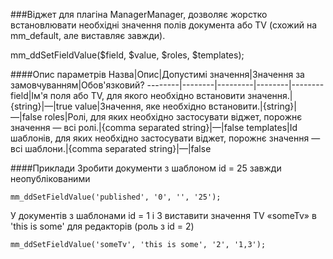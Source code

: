 ###Віджет для плагіна ManagerManager, дозволяє жорстко встановлювати необхідні значення полів документа або TV (схожий на mm_default, але виставляє завжди).

mm_ddSetFieldValue($field, $value, $roles, $templates);

####Опис параметрів
Назва|Опис|Допустимі значення|Значення за замовчуванням|Обов'язковий?
--------|--------|---------|--------|--------
field|Ім'я поля або TV, для якого необхідно встановити значення.|{string}|—|true
value|Значення, яке необхідно встановити.|{string}|—|false
roles|Ролі, для яких необхідно застосувати віджет, порожнє значення — всі ролі.|{comma separated string}|—|false
templates|Id шаблонів, для яких необхідно застосувати віджет, порожнє значення — всі шаблони.|{comma separated string}|—|false

####Приклади
Зробити документи з шаблоном id = 25 завжди неопублікованими
	
	mm_ddSetFieldValue('published', '0', '', '25');
У документів з шаблонами id = 1 і 3 виставити значення TV «someTv» в 'this is some' для редакторів (роль з id = 2)
	
	mm_ddSetFieldValue('someTv', 'this is some', '2', '1,3');
